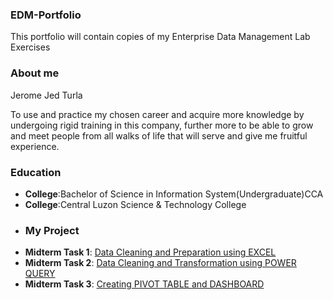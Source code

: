 ### EDM-Portfolio
This portfolio will contain copies of my Enterprise Data Management Lab Exercises
### About me 
Jerome Jed Turla

To use and practice my chosen career and acquire more knowledge by undergoing rigid training in this company, further more to be able to grow and meet people from all walks of life that will serve and give me fruitful experience.
### Education
- **College**:Bachelor of Science in Information System(Undergraduate)CCA
- **College**:Central Luzon Science & Technology College
- ### My Project
- **Midterm Task 1**: [Data Cleaning and Preparation using EXCEL](https://github.com/DarthJedi1221/EDM-Portfolio/tree/main/Midterm_Task1#readme)
- **Midterm Task 2**: [Data Cleaning and Transformation using POWER QUERY](https://github.com/DarthJedi1221/EDM-Portfolio/tree/main/Midterm_Task2#readme)
- **Midterm Task 3**: [Creating PIVOT TABLE and DASHBOARD](https://github.com/DarthJedi1221/EDM-Portfolio/tree/main/Midterm_Task3#readme)
